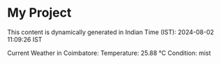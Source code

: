 # My Project

This content is dynamically generated in Indian Time (IST): 2024-08-02 11:09:26 IST


Current Weather in Coimbatore:
Temperature: 25.88 °C
Condition: mist
